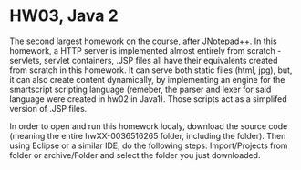 # HW03, Java 2
The second largest homework on the course, after JNotepad++. In this homework, a HTTP server is implemented almost entirely from scratch - servlets, servlet containers, .JSP files all have their equivalents created from scratch in this homework. It can serve both static files (html, jpg), but, it can also create content dynamically, by implementing an engine for the smartscript scripting language (remeber, the parser and lexer for said language were created in hw02 in Java1). Those scripts act as a simplifed version of .JSP files. 

In order to open and run this homework localy, download the source code (meaning the entire hwXX-0036516265 folder, including the folder). Then using Eclipse or a similar IDE, do the following steps:
Import/Projects from folder or archive/Folder and select the folder you just downloaded.